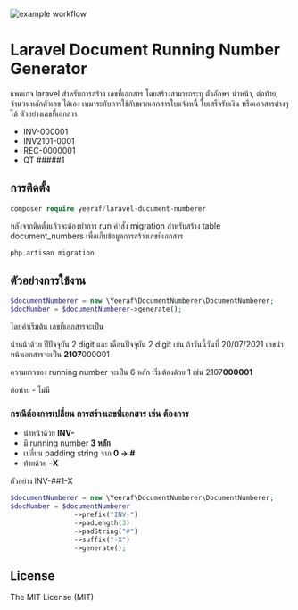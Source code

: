 ![example workflow](https://github.com/yeeraf/laravel-ducument-numberer/actions/workflows/test.yml/badge.svg)

# Laravel Document Running Number Generator

แพคเกจ laravel สำหรับการสร้าง เลขที่เอกสาร โดยสร้างสามารถระบุ ตัวอักษร นำหน้า, ต่อท้าย, จำนวนหลักตัวเลข ได้เอง เหมาระกับการใช้กับพวกเอกสารใบแจ้งหนี้ ใบเสร็จรับเงิน หรือเอกสารต่างๆได้ ตัวอย่างเลขที่เอกสาร

- INV-000001
- INV2101-0001
- REC-0000001
- QT #####1

## การติดตั้ง
```php
composer require yeeraf/laravel-ducument-numberer
```

หลังจากติดตั้งแล้วจะต้องทำการ run คำสั่ง migration สำหรับสร้าง table document_numbers เพื่อเก็บข้อมูลการสร้างเลขที่เอกสาร
```bash
php artisan migration
```

## ตัวอย่างการใข้งาน
```php
$documentNumberer = new \Yeeraf\DocumentNumberer\DocumentNumberer;
$docNumber = $documentNumberer->generate();
```

โดยค่าเริ่มต้น เลขที่เอกสารจะเป็น 

นำหน้าด้วย ปีปัจจุบัน 2 digit และ เดือนปัจจุบัน 2 digit เข่น ถ้าวันนี้วันที่ 20/07/2021 เลขนำหน้าเอกสารจะเป็น **2107**000001

ความยาวของ running number จะเป็น 6 หลัก เริ่มต้องด้วย 1 เช่น
2107**000001**

ต่อท้าย - ไม่มี

### กรณีต้องการเปลี่ยน การสร้างเลขที่เอกสาร เช่น ต้องการ 
- นำหน้าด้วย **INV-**
- มี running number **3 หลัก**
- เปลี่ยน padding string จาก **0 -> #**
- ท้ายด้วย **-X**

ตัวอย่าง INV-##1-X
```php
$documentNumberer = new \Yeeraf\DocumentNumberer\DocumentNumberer;
$docNumber = $documentNumberer
                ->prefix("INV-")
                ->padLength(3)
                ->padString("#")
                ->suffix("-X")
                ->generate();
```
## License
The MIT License (MIT)

